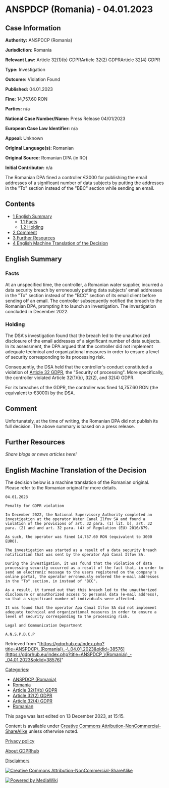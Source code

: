 # ANSPDCP (Romania) - 04.01.2023

## Case Information

**Authority:** ANSPDCP (Romania)

**Jurisdiction:** Romania

**Relevant Law:** Article 32(1)(b) GDPRArticle 32(2) GDPRArticle 32(4) GDPR

**Type:** Investigation

**Outcome:** Violation Found

**Published:** 04.01.2023

**Fine:** 14,757.60 RON

**Parties:** n/a

**National Case Number/Name:** Press Release 04/01/2023

**European Case Law Identifier:** n/a

**Appeal:** Unknown

**Original Language(s):** Romanian

**Original Source:** Romanian DPA (in RO)

**Initial Contributor:** n/a

The Romanian DPA fined a controller €3000 for publishing the email addresses of a significant number of data subjects by putting the addresses in the "To" section instead of the "BBC" section while sending an email.

## Contents

*   [1 English Summary](#English_Summary)
    *   [1.1 Facts](#Facts)
    *   [1.2 Holding](#Holding)
*   [2 Comment](#Comment)
*   [3 Further Resources](#Further_Resources)
*   [4 English Machine Translation of the Decision](#English_Machine_Translation_of_the_Decision)

## English Summary

### Facts

At an unspecified time, the controller, a Romanian water supplier, incurred a data security breach by erroneously putting data subjects' email addresses in the "To" section instead of the "BCC" section of its email client before sending off an email. The controller subsequently notified the breach to the Romanian DPA, prompting it to launch an investigation. The investigation concluded in December 2022.

### Holding

The DSA's investigation found that the breach led to the unauthorized disclosure of the email addresses of a significant number of data subjects. In its assessment, the DPA argued that the controller did not implement adequate technical and organizational measures in order to ensure a level of security corresponding to its processing risk.

Consequently, the DSA held that the controller's conduct constituted a violation of [Article 32 GDPR](/index.php?title=Article_32_GDPR "Article 32 GDPR"), the "Security of processing". More specifically, the controller violated Article 32(1)(b), 32(2), and 32(4) GDPR.

For its breaches of the GDPR, the controller was fined 14,757.60 RON (the equivalent to €3000) by the DSA.

## Comment

Unfortunately, at the time of writing, the Romanian DPA did not publish its full decision. The above summary is based on a press release.

## Further Resources

_Share blogs or news articles here!_

## English Machine Translation of the Decision

The decision below is a machine translation of the Romanian original. Please refer to the Romanian original for more details.

```
04.01.2023

Penalty for GDPR violation

In December 2022, the National Supervisory Authority completed an investigation at the operator Water Canal Ilfov SA and found a violation of the provisions of art. 32 para. (1) lit. b), art. 32 para. (2) and and art. 32 para. (4) of Regulation (EU) 2016/679.

As such, the operator was fined 14,757.60 RON (equivalent to 3000 EURO).

The investigation was started as a result of a data security breach notification that was sent by the operator Apă Canal Ilfov SA.

During the investigation, it was found that the violation of data processing security occurred as a result of the fact that, in order to send an electronic message to the users registered on the company's online portal, the operator erroneously entered the e-mail addresses in the "To" section, in instead of "BCC".

As a result, it turned out that this breach led to the unauthorized disclosure or unauthorized access to personal data (e-mail address), so that a significant number of individuals were affected.

It was found that the operator Apa Canal Ilfov SA did not implement adequate technical and organizational measures in order to ensure a level of security corresponding to the processing risk.

Legal and Communication Department

A.N.S.P.D.C.P

```

Retrieved from "[https://gdprhub.eu/index.php?title=ANSPDCP\_(Romania)\_-\_04.01.2023&oldid=38576](https://gdprhub.eu/index.php?title=ANSPDCP_\(Romania\)_-_04.01.2023&oldid=38576)"

[Categories](/index.php?title=Special:Categories "Special:Categories"):

*   [ANSPDCP (Romania)](/index.php?title=Category:ANSPDCP_\(Romania\) "Category:ANSPDCP (Romania)")
*   [Romania](/index.php?title=Category:Romania "Category:Romania")
*   [Article 32(1)(b) GDPR](/index.php?title=Category:Article_32\(1\)\(b\)_GDPR "Category:Article 32(1)(b) GDPR")
*   [Article 32(2) GDPR](/index.php?title=Category:Article_32\(2\)_GDPR "Category:Article 32(2) GDPR")
*   [Article 32(4) GDPR](/index.php?title=Category:Article_32\(4\)_GDPR "Category:Article 32(4) GDPR")
*   [Romanian](/index.php?title=Category:Romanian "Category:Romanian")

This page was last edited on 13 December 2023, at 15:15.

Content is available under [Creative Commons Attribution-NonCommercial-ShareAlike](https://creativecommons.org/licenses/by-nc-sa/4.0/) unless otherwise noted.

[Privacy policy](/index.php?title=GDPRhub:Privacy_policy)

[About GDPRhub](/index.php?title=GDPRhub:About)

[Disclaimers](/index.php?title=GDPRhub:General_disclaimer)

[![Creative Commons Attribution-NonCommercial-ShareAlike](/resources/assets/licenses/cc-by-nc-sa.png)](https://creativecommons.org/licenses/by-nc-sa/4.0/)

[![Powered by MediaWiki](/resources/assets/poweredby_mediawiki_88x31.png)](https://www.mediawiki.org/)